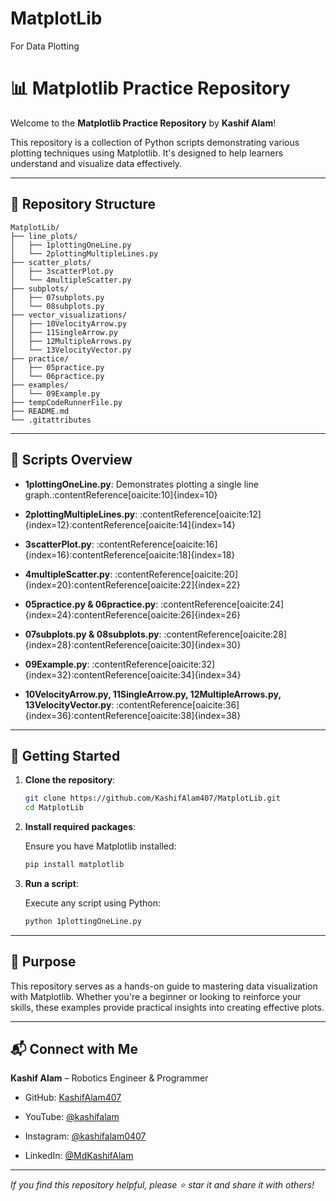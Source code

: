 # MatplotLib
 For Data Plotting
 
# 📊 Matplotlib Practice Repository

Welcome to the **Matplotlib Practice Repository** by **Kashif Alam**!

This repository is a collection of Python scripts demonstrating various plotting techniques using Matplotlib. It's designed to help learners understand and visualize data effectively.

---

## 📁 Repository Structure

```
MatplotLib/
├── line_plots/
│   ├── 1plottingOneLine.py
│   └── 2plottingMultipleLines.py
├── scatter_plots/
│   ├── 3scatterPlot.py
│   └── 4multipleScatter.py
├── subplots/
│   ├── 07subplots.py
│   └── 08subplots.py
├── vector_visualizations/
│   ├── 10VelocityArrow.py
│   ├── 11SingleArrow.py
│   ├── 12MultipleArrows.py
│   └── 13VelocityVector.py
├── practice/
│   ├── 05practice.py
│   └── 06practice.py
├── examples/
│   └── 09Example.py
├── tempCodeRunnerFile.py
├── README.md
└── .gitattributes

```

---

## 🧪 Scripts Overview

- **1plottingOneLine.py**: Demonstrates plotting a single line graph.:contentReference[oaicite:10]{index=10}

- **2plottingMultipleLines.py**: :contentReference[oaicite:12]{index=12}:contentReference[oaicite:14]{index=14}

- **3scatterPlot.py**: :contentReference[oaicite:16]{index=16}:contentReference[oaicite:18]{index=18}

- **4multipleScatter.py**: :contentReference[oaicite:20]{index=20}:contentReference[oaicite:22]{index=22}

- **05practice.py & 06practice.py**: :contentReference[oaicite:24]{index=24}:contentReference[oaicite:26]{index=26}

- **07subplots.py & 08subplots.py**: :contentReference[oaicite:28]{index=28}:contentReference[oaicite:30]{index=30}

- **09Example.py**: :contentReference[oaicite:32]{index=32}:contentReference[oaicite:34]{index=34}

- **10VelocityArrow.py, 11SingleArrow.py, 12MultipleArrows.py, 13VelocityVector.py**: :contentReference[oaicite:36]{index=36}:contentReference[oaicite:38]{index=38}

---

## 🔧 Getting Started

1. **Clone the repository**:

   ```bash
   git clone https://github.com/KashifAlam407/MatplotLib.git
   cd MatplotLib
   ```

2. **Install required packages**:

   Ensure you have Matplotlib installed:

   ```bash
   pip install matplotlib
   ```

3. **Run a script**:

   Execute any script using Python:

   ```bash
   python 1plottingOneLine.py
   ```

---

## 🎯 Purpose

This repository serves as a hands-on guide to mastering data visualization with Matplotlib. Whether you're a beginner or looking to reinforce your skills, these examples provide practical insights into creating effective plots.

---

## 📬 Connect with Me

**Kashif Alam** – Robotics Engineer & Programmer

- GitHub: [KashifAlam407](https://github.com/KashifAlam407)

- YouTube: [@kashifalam](https://www.youtube.com/@electroboticsai)

- Instagram: [@kashifalam0407](https://instagram.com/kashifalam0407)
  
- LinkedIn: [@MdKashifAlam](https://www.linkedin.com/in/md-kashif-alam-a55b19380/)

---

*If you find this repository helpful, please ⭐ star it and share it with others!*
